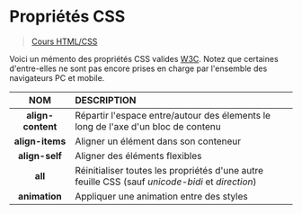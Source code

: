 # Propriétés CSS

> [Cours HTML/CSS](https://www.youtube.com/playlist?list=PLrSOXFDHBtfE5tpw0bjMevWxMWXotiSdO)

Voici un mémento des propriétés CSS valides [W3C](https://www.w3.org/). Notez que certaines d'entre-elles ne sont pas encore prises en charge par l'ensemble des navigateurs PC et mobile.

|NOM|DESCRIPTION|
|:--:|:--|
|**align-content**|Répartir l'espace entre/autour des élements le long de l'axe d'un bloc de contenu|
|**align-items**|Aligner un élément dans son conteneur|
|**align-self**|Aligner des éléments flexibles|
|**all**|Réinitialiser toutes les propriétés d'une autre feuille CSS (sauf _unicode-bidi_ et _direction_)|
|**animation**|Appliquer une animation entre des styles|

